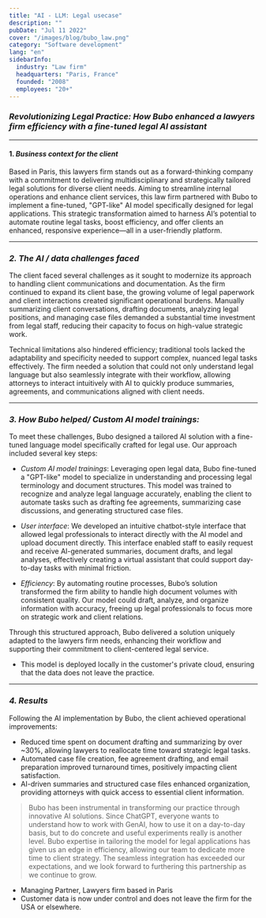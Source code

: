 ```yaml
---
title: "AI - LLM: Legal usecase"
description: ""
pubDate: "Jul 11 2022"
cover: "/images/blog/bubo_law.png"
category: "Software development"
lang: "en"
sidebarInfo:
  industry: "Law firm"
  headquarters: "Paris, France"
  founded: "2008"
  employees: "20+"
---
```


### *Revolutionizing Legal Practice: How Bubo enhanced a lawyers firm efficiency with a fine-tuned legal AI assistant*

---

#### 1. *Business context for the client*

Based in Paris, this lawyers firm stands out as a forward-thinking company with a commitment to delivering multidisciplinary and strategically tailored legal solutions for diverse client needs. Aiming to streamline internal operations and enhance client services, this law firm partnered with Bubo to implement a fine-tuned, "GPT-like" AI model specifically designed for legal applications. This strategic transformation aimed to harness AI’s potential to automate routine legal tasks, boost efficiency, and offer clients an enhanced, responsive experience—all in a user-friendly platform.

---

### *2. The AI / data challenges faced*

The client faced several challenges as it sought to modernize its approach to handling client communications and documentation. As the firm continued to expand its client base, the growing volume of legal paperwork and client interactions created significant operational burdens. Manually summarizing client conversations, drafting documents, analyzing legal positions, and managing case files demanded a substantial time investment from legal staff, reducing their capacity to focus on high-value strategic work.

Technical limitations also hindered efficiency; traditional tools lacked the adaptability and specificity needed to support complex, nuanced legal tasks effectively. The firm needed a solution that could not only understand legal language but also seamlessly integrate with their workflow, allowing attorneys to interact intuitively with AI to quickly produce summaries, agreements, and communications aligned with client needs.

---

### *3. How Bubo helped/ Custom AI model trainings:*

To meet these challenges, Bubo designed a tailored AI solution with a fine-tuned language model specifically crafted for legal use. Our approach included several key steps:

- *Custom AI model trainings*: Leveraging open legal data, Bubo fine-tuned a "GPT-like" model to specialize in understanding and processing legal terminology and document structures. This model was trained to recognize and analyze legal language accurately, enabling the client to automate tasks such as drafting fee agreements, summarizing case discussions, and generating structured case files.

- *User interface*: We developed an intuitive chatbot-style interface that allowed legal professionals to interact directly with the AI model and upload document directly. This interface enabled staff to easily request and receive AI-generated summaries, document drafts, and legal analyses, effectively creating a virtual assistant that could support day-to-day tasks with minimal friction.

- *Efficiency*: By automating routine processes, Bubo’s solution transformed the firm ability to handle high document volumes with consistent quality. Our model could draft, analyze, and organize information with accuracy, freeing up legal professionals to focus more on strategic work and client relations.

Through this structured approach, Bubo delivered a solution uniquely adapted to the lawyers firm needs, enhancing their workflow and supporting their commitment to client-centered legal service.

- This model is deployed locally in the customer's private cloud, ensuring that the data does not leave the practice.

---

### *4. Results*

Following the AI implementation by Bubo, the client achieved operational improvements:

- Reduced time spent on document drafting and summarizing by over ~30%, allowing lawyers to reallocate time toward strategic legal tasks.
- Automated case file creation, fee agreement drafting, and email preparation improved turnaround times, positively impacting client satisfaction.
- AI-driven summaries and structured case files enhanced organization, providing attorneys with quick access to essential client information.

> Bubo has been instrumental in transforming our practice through innovative AI solutions. Since ChatGPT, everyone wants to understand how to work with GenAI, how to use it on a day-to-day basis, but to do concrete and useful experiments really is another level. Bubo expertise in tailoring the model for legal applications has given us an edge in efficiency, allowing our team to dedicate more time to client strategy. The seamless integration has exceeded our expectations, and we look forward to furthering this partnership as we continue to grow.

- Managing Partner, Lawyers firm based in Paris
- Customer data is now under control and does not leave the firm for the USA or elsewhere.
